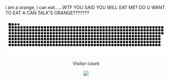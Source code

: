 i am a orange, i can eat......WTF YOU SAID YOU WILL EAT ME? DO U WANT TO EAT A CAN TALK'S ORANGE???????

<a href=#><img src="contributions.svg"></a>

<p align="center"> 
  Visitor count<br>
  <div align='center'><img src='https://www.websitecounterfree.com/c.php?d=9&id=23647&s=40' border='0''>
</p>
